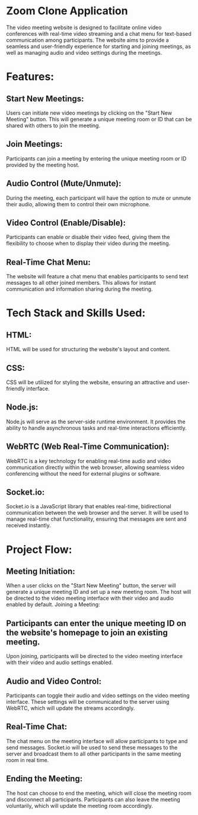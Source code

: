# Zoom Clone Application
The video meeting website is designed to facilitate online video conferences with real-time video streaming and a chat menu for text-based communication among participants. The website aims to provide a seamless and user-friendly experience for starting and joining meetings, as well as managing audio and video settings during the meetings.

# Features:

## Start New Meetings: 
Users can initiate new video meetings by clicking on the "Start New Meeting" button. This will generate a unique meeting room or ID that can be shared with others to join the meeting.

## Join Meetings:
Participants can join a meeting by entering the unique meeting room or ID provided by the meeting host.

## Audio Control (Mute/Unmute): 
During the meeting, each participant will have the option to mute or unmute their audio, allowing them to control their own microphone.

## Video Control (Enable/Disable): 
Participants can enable or disable their video feed, giving them the flexibility to choose when to display their video during the meeting.

## Real-Time Chat Menu: 
The website will feature a chat menu that enables participants to send text messages to all other joined members. This allows for instant communication and information sharing during the meeting.

# Tech Stack and Skills Used:

## HTML: 
HTML will be used for structuring the website's layout and content.

## CSS: 
CSS will be utilized for styling the website, ensuring an attractive and user-friendly interface.

## Node.js: 
Node.js will serve as the server-side runtime environment. It provides the ability to handle asynchronous tasks and real-time interactions efficiently.

## WebRTC (Web Real-Time Communication): 
WebRTC is a key technology for enabling real-time audio and video communication directly within the web browser, allowing seamless video conferencing without the need for external plugins or software.

## Socket.io:
Socket.io is a JavaScript library that enables real-time, bidirectional communication between the web browser and the server. It will be used to manage real-time chat functionality, ensuring that messages are sent and received instantly.

# Project Flow:

## Meeting Initiation:

When a user clicks on the "Start New Meeting" button, the server will generate a unique meeting ID and set up a new meeting room.
The host will be directed to the video meeting interface with their video and audio enabled by default.
Joining a Meeting:

## Participants can enter the unique meeting ID on the website's homepage to join an existing meeting.
Upon joining, participants will be directed to the video meeting interface with their video and audio settings enabled.

## Audio and Video Control:

Participants can toggle their audio and video settings on the video meeting interface.
These settings will be communicated to the server using WebRTC, which will update the streams accordingly.

## Real-Time Chat:

The chat menu on the meeting interface will allow participants to type and send messages.
Socket.io will be used to send these messages to the server and broadcast them to all other participants in the same meeting room in real time.

## Ending the Meeting:

The host can choose to end the meeting, which will close the meeting room and disconnect all participants.
Participants can also leave the meeting voluntarily, which will update the meeting room accordingly.
